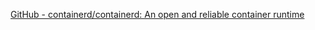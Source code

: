 [GitHub - containerd/containerd: An open and reliable container runtime](https://github.com/containerd/containerd)
